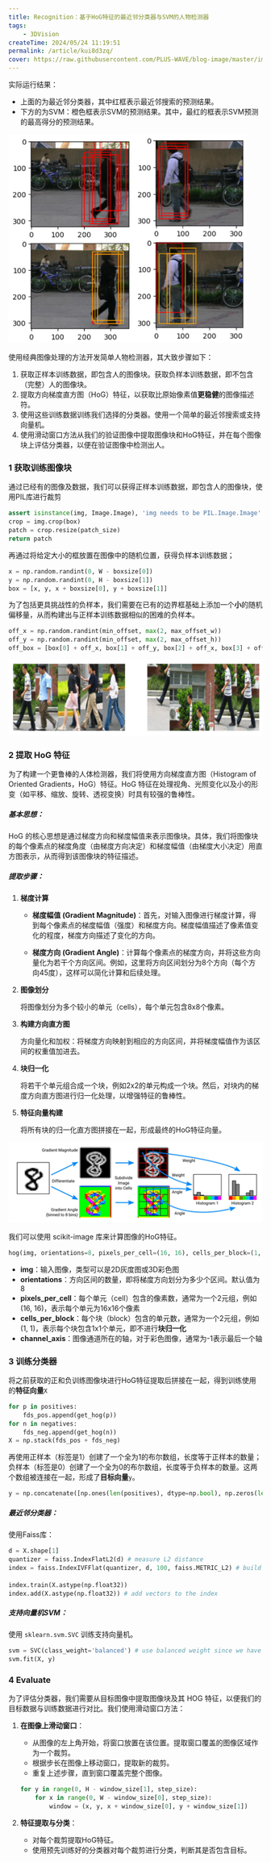```yaml
---
title: Recognition：基于HoG特征的最近邻分类器与SVM的人物检测器
tags:  
	- 3DVision
createTime: 2024/05/24 11:19:51
permalink: /article/kui8d3zq/
cover: https://raw.githubusercontent.com/PLUS-WAVE/blog-image/master/img/blog/2024-05-24/image-20240524103153318.png
---
```




实际运行结果：

- 上面的为最近邻分类器，其中红框表示最近邻搜索的预测结果。
- 下方的为SVM：橙色框表示SVM的预测结果。其中，最红的框表示SVM预测的最高得分的预测结果。
<!-- more -->
<img src="https://raw.githubusercontent.com/PLUS-WAVE/blog-image/master/img/blog/2024-05-24/image-20240524103153318.png" alt="image-20240524103153318" style="zoom: 67%;" /><img src="https://raw.githubusercontent.com/PLUS-WAVE/blog-image/master/img/blog/2024-05-24/image-20240524103221989.png" alt="image-20240524103221989" style="zoom: 67%;" />

使用经典图像处理的方法开发简单人物检测器，其大致步骤如下：

1. 获取正样本训练数据，即包含人的图像块。获取负样本训练数据，即不包含（完整）人的图像块。
2. 提取方向梯度直方图（HoG）特征，以获取比原始像素值**更稳健**的图像描述符。
3. 使用这些训练数据训练我们选择的分类器。使用一个简单的最近邻搜索或支持向量机。
4. 使用滑动窗口方法从我们的验证图像中提取图像块和HoG特征，并在每个图像块上评估分类器，以便在验证图像中检测出人。

### 1 获取训练图像块

通过已经有的图像及数据，我们可以获得正样本训练数据，即包含人的图像块，使用PIL库进行裁剪

```python
assert isinstance(img, Image.Image), 'img needs to be PIL.Image.Image'
crop = img.crop(box)  
patch = crop.resize(patch_size)
return patch
```

再通过将给定大小的框放置在图像中的随机位置，获得负样本训练数据；

```python
x = np.random.randint(0, W - boxsize[0])
y = np.random.randint(0, H - boxsize[1])
box = [x, y, x + boxsize[0], y + boxsize[1]]
```

为了包括更具挑战性的负样本，我们需要在已有的边界框基础上添加一个**小**的随机偏移量，从而构建出与正样本训练数据相似的困难的负样本。

```python
off_x = np.random.randint(min_offset, max(2, max_offset_w))
off_y = np.random.randint(min_offset, max(2, max_offset_h))
off_box = [box[0] + off_x, box[1] + off_y, box[2] + off_x, box[3] + off_y]
```

<img src="https://raw.githubusercontent.com/PLUS-WAVE/blog-image/master/img/blog/2024-05-24/image-20240524091815978.png" alt="image-20240524091815978" style="zoom: 80%;" />

### 2 提取 HoG 特征

为了构建一个更鲁棒的人体检测器，我们将使用方向梯度直方图（Histogram of Oriented Gradients，HoG）特征。HoG 特征在处理视角、光照变化以及小的形变（如平移、缩放、旋转、透视变换）时具有较强的鲁棒性。

##### 基本思想：

HoG 的核心思想是通过梯度方向和梯度幅值来表示图像块。具体，我们将图像块的每个像素点的梯度角度（由梯度方向决定）和梯度幅值（由梯度大小决定）用直方图表示，从而得到该图像块的特征描述。

##### 提取步骤：

1. **梯度计算**

   - **梯度幅值 (Gradient Magnitude)**：首先，对输入图像进行梯度计算，得到每个像素点的梯度幅值（强度）和梯度方向。梯度幅值描述了像素值变化的程度，梯度方向描述了变化的方向。

   - **梯度方向 (Gradient Angle)**：计算每个像素点的梯度方向，并将这些方向量化为若干个方向区间。例如，这里将方向区间划分为8个方向（每个方向45度），这样可以简化计算和后续处理。

2. **图像划分**

   将图像划分为多个较小的单元（cells），每个单元包含8x8个像素。

3. **构建方向直方图**

   方向量化和加权：将梯度方向映射到相应的方向区间，并将梯度幅值作为该区间的权重值加进去。

4. **块归一化**

   将若干个单元组合成一个块，例如2x2的单元构成一个块。然后，对块内的梯度方向直方图进行归一化处理，以增强特征的鲁棒性。

5. **特征向量构建**

   将所有块的归一化直方图拼接在一起，形成最终的HoG特征向量。

<img src="https://raw.githubusercontent.com/PLUS-WAVE/blog-image/master/img/blog/2024-05-24/image-20240524092313289.png" alt="image-20240524092313289" style="zoom: 67%;" />

我们可以使用 scikit-image 库来计算图像的HoG特征。

```python
hog(img, orientations=8, pixels_per_cell=(16, 16), cells_per_block=(1, 1), channel_axis=-1, **kwargs)
```

- **img**：输入图像，类型可以是2D灰度图或3D彩色图
- **orientations**：方向区间的数量，即将梯度方向划分为多少个区间。默认值为8
- **pixels_per_cell**：每个单元（cell）包含的像素数，通常为一个2元组，例如(16, 16)，表示每个单元为16x16个像素
- **cells_per_block**：每个块（block）包含的单元数，通常为一个2元组，例如(1, 1)，表示每个块包含1x1个单元，即不进行**块归一化**
- **channel_axis**：图像通道所在的轴，对于彩色图像，通常为-1表示最后一个轴

### 3 训练分类器

将之前获取的正和负训练图像块进行HoG特征提取后拼接在一起，得到训练使用的**特征向量**`X`

```python
for p in positives:
    fds_pos.append(get_hog(p))
for n in negatives:
    fds_neg.append(get_hog(n))
X = np.stack(fds_pos + fds_neg)
```

再使用正样本（标签是1）创建了一个全为1的布尔数组，长度等于正样本的数量；负样本（标签是0）创建了一个全为0的布尔数组，长度等于负样本的数量。这两个数组被连接在一起，形成了**目标向量**`y`。

```python
y = np.concatenate([np.ones(len(positives), dtype=np.bool), np.zeros(len(negatives), dtype=np.bool)])
```

##### 最近邻分类器：

使用Faiss库：

```python
d = X.shape[1]
quantizer = faiss.IndexFlatL2(d) # measure L2 distance
index = faiss.IndexIVFFlat(quantizer, d, 100, faiss.METRIC_L2) # build the index

index.train(X.astype(np.float32))
index.add(X.astype(np.float32)) # add vectors to the index
```

##### 支持向量机SVM：

使用 `sklearn.svm.SVC` 训练支持向量机。

```python
svm = SVC(class_weight='balanced') # use balanced weight since we have more negatives than positives
svm.fit(X, y)
```

### 4 Evaluate

为了评估分类器，我们需要从目标图像中提取图像块及其 HOG 特征，以便我们的目标数据与训练数据进行对比。我们使用滑动窗口方法：

1. **在图像上滑动窗口**：

   - 从图像的左上角开始，将窗口放置在该位置。提取窗口覆盖的图像区域作为一个裁剪。
   - 根据步长在图像上移动窗口，提取新的裁剪。
   - 重复上述步骤，直到窗口覆盖完整个图像。

   ```python
   for y in range(0, H - window_size[1], step_size):
       for x in range(0, W - window_size[0], step_size):
           window = (x, y, x + window_size[0], y + window_size[1])
   ```

2. **特征提取与分类**：

   - 对每个裁剪提取HoG特征。
   - 使用预先训练好的分类器对每个裁剪进行分类，判断其是否包含目标。

